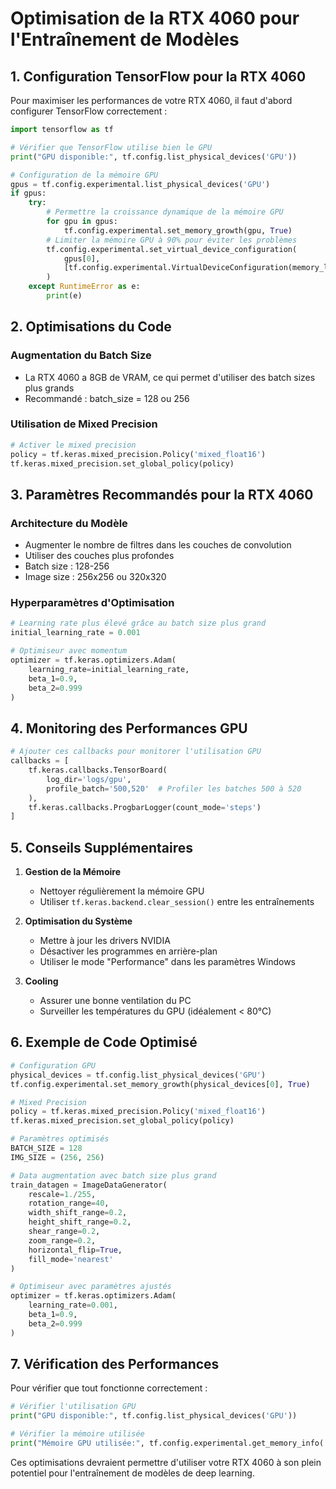 # Optimisation de la RTX 4060 pour l'Entraînement de Modèles

## 1. Configuration TensorFlow pour la RTX 4060

Pour maximiser les performances de votre RTX 4060, il faut d'abord configurer TensorFlow correctement :

```python
import tensorflow as tf

# Vérifier que TensorFlow utilise bien le GPU
print("GPU disponible:", tf.config.list_physical_devices('GPU'))

# Configuration de la mémoire GPU
gpus = tf.config.experimental.list_physical_devices('GPU')
if gpus:
    try:
        # Permettre la croissance dynamique de la mémoire GPU
        for gpu in gpus:
            tf.config.experimental.set_memory_growth(gpu, True)
        # Limiter la mémoire GPU à 90% pour éviter les problèmes
        tf.config.experimental.set_virtual_device_configuration(
            gpus[0],
            [tf.config.experimental.VirtualDeviceConfiguration(memory_limit=1024*9)]
        )
    except RuntimeError as e:
        print(e)
```

## 2. Optimisations du Code

### Augmentation du Batch Size
- La RTX 4060 a 8GB de VRAM, ce qui permet d'utiliser des batch sizes plus grands
- Recommandé : batch_size = 128 ou 256

### Utilisation de Mixed Precision
```python
# Activer le mixed precision
policy = tf.keras.mixed_precision.Policy('mixed_float16')
tf.keras.mixed_precision.set_global_policy(policy)
```

## 3. Paramètres Recommandés pour la RTX 4060

### Architecture du Modèle
- Augmenter le nombre de filtres dans les couches de convolution
- Utiliser des couches plus profondes
- Batch size : 128-256
- Image size : 256x256 ou 320x320

### Hyperparamètres d'Optimisation
```python
# Learning rate plus élevé grâce au batch size plus grand
initial_learning_rate = 0.001

# Optimiseur avec momentum
optimizer = tf.keras.optimizers.Adam(
    learning_rate=initial_learning_rate,
    beta_1=0.9,
    beta_2=0.999
)
```

## 4. Monitoring des Performances GPU

```python
# Ajouter ces callbacks pour monitorer l'utilisation GPU
callbacks = [
    tf.keras.callbacks.TensorBoard(
        log_dir='logs/gpu',
        profile_batch='500,520'  # Profiler les batches 500 à 520
    ),
    tf.keras.callbacks.ProgbarLogger(count_mode='steps')
]
```

## 5. Conseils Supplémentaires

1. **Gestion de la Mémoire**
   - Nettoyer régulièrement la mémoire GPU
   - Utiliser `tf.keras.backend.clear_session()` entre les entraînements

2. **Optimisation du Système**
   - Mettre à jour les drivers NVIDIA
   - Désactiver les programmes en arrière-plan
   - Utiliser le mode "Performance" dans les paramètres Windows

3. **Cooling**
   - Assurer une bonne ventilation du PC
   - Surveiller les températures du GPU (idéalement < 80°C)

## 6. Exemple de Code Optimisé

```python
# Configuration GPU
physical_devices = tf.config.list_physical_devices('GPU')
tf.config.experimental.set_memory_growth(physical_devices[0], True)

# Mixed Precision
policy = tf.keras.mixed_precision.Policy('mixed_float16')
tf.keras.mixed_precision.set_global_policy(policy)

# Paramètres optimisés
BATCH_SIZE = 128
IMG_SIZE = (256, 256)

# Data augmentation avec batch size plus grand
train_datagen = ImageDataGenerator(
    rescale=1./255,
    rotation_range=40,
    width_shift_range=0.2,
    height_shift_range=0.2,
    shear_range=0.2,
    zoom_range=0.2,
    horizontal_flip=True,
    fill_mode='nearest'
)

# Optimiseur avec paramètres ajustés
optimizer = tf.keras.optimizers.Adam(
    learning_rate=0.001,
    beta_1=0.9,
    beta_2=0.999
)
```

## 7. Vérification des Performances

Pour vérifier que tout fonctionne correctement :

```python
# Vérifier l'utilisation GPU
print("GPU disponible:", tf.config.list_physical_devices('GPU'))

# Vérifier la mémoire utilisée
print("Mémoire GPU utilisée:", tf.config.experimental.get_memory_info('GPU:0'))
```

Ces optimisations devraient permettre d'utiliser votre RTX 4060 à son plein potentiel pour l'entraînement de modèles de deep learning. 